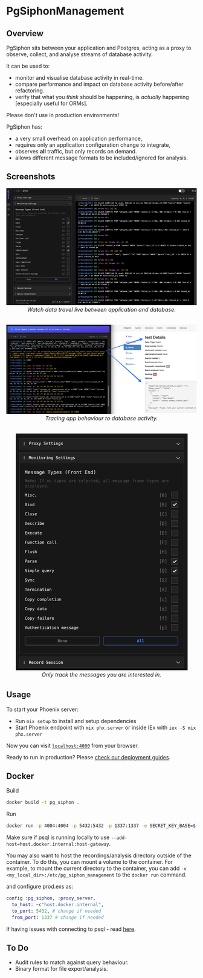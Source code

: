 # PgSiphonManagement

## Overview

PgSiphon sits between your application and Postgres, acting as a proxy to observe, collect, and analyse streams of database activity.

It can be used to:
- monitor and visualise database activity in real-time.
- compare performance and impact on database activity before/after refactoring.
- verify that what you *think* should be happening, is *actually* happening [especially useful for ORMs].

Please don't use in production environments!

PgSiphon has:
- a very small overhead on application performance,
- requires only an application configuration change to integrate,
- observes **all** traffic, but only records on demand.
- allows different message formats to be included/ignored for analysis.

## Screenshots

<p align="center" style="margin-bottom: 2rem">
  <img src="docs/img/proxy.gif" alt="PgSiphon UI">
  <br/>
  <em style="font-size: 0.9rem;">Watch data travel live between application and database.</em>
</p>


<p align="center" style="margin-bottom: 2rem">
  <img src="docs/img/trace.png" alt="PgSiphon UI">
  <br/>
  <em style="font-size: 0.9rem;">Tracing app behaviour to database activity.</em>
</p>

<p align="center" style="margin-bottom: 2rem">
  <img src="docs/img/message_types.png" alt="PgSiphon Message Types">
  <br/>
  <em style="font-size: 0.9rem;">Only track the messages you are interested in.</em>
</p>

## Usage

To start your Phoenix server:

  * Run `mix setup` to install and setup dependencies
  * Start Phoenix endpoint with `mix phx.server` or inside IEx with `iex -S mix phx.server`

Now you can visit [`localhost:4000`](http://localhost:4000) from your browser.

Ready to run in production? Please [check our deployment guides](https://hexdocs.pm/phoenix/deployment.html).

## Docker

Build 
```bash
docker build -t pg_siphon .
```

Run
```bash
docker run -p 4004:4004 -p 5432:5432 -p 1337:1337 -e SECRET_KEY_BASE=$(mix phx.gen.secret) -e PORT=4004 pg_siphon
```

Make sure if psql is running locally to use `--add-host=host.docker.internal:host-gateway`.

You may also want to host the recordings/analysis directory outside of the container. To do this, you can mount a volume to the container. For example, to mount the current directory to the container, you can add `-v <my_local_dir>:/etc/pg_siphon_management` to the `docker run` command.

and configure prod.exs as:

```elixir
config :pg_siphon, :proxy_server,
  to_host: ~c"host.docker.internal",
  to_port: 5432, # change if needed
  from_port: 1337 # change if needed
```

If having issues with connecting to psql - read [here](https://stackoverflow.com/questions/24319662/from-inside-of-a-docker-container-how-do-i-connect-to-the-localhost-of-the-mach).

## To Do
- Audit rules to match against query behaviour.
- Binary format for file export/analysis.